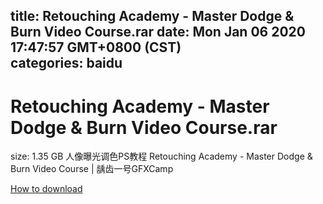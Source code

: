 
title: Retouching Academy - Master Dodge & Burn Video Course.rar
date: Mon Jan 06 2020 17:47:57 GMT+0800 (CST)    
categories: baidu
---

# Retouching Academy - Master Dodge & Burn Video Course.rar
size: 1.35 GB
 人像曝光调色PS教程 Retouching Academy - Master Dodge & Burn Video Course | 龋齿一号GFXCamp
 

[How to download](https://bpcam.bemobtrk.com/go/2ceec3aa-1ca2-46d6-b9ff-aaa5c184517c?jno=5115)